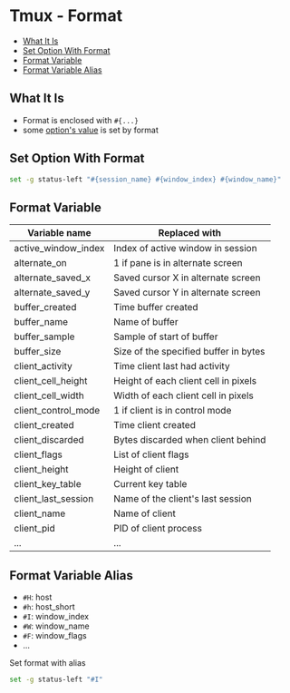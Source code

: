 # Tmux - Format

- [What It Is](#what-it-is)
- [Set Option With Format](#set-option-with-format)
- [Format Variable](#format-variable)
- [Format Variable Alias](#format-variable-alias)

## What It Is

- Format is enclosed with `#{...}`
- some [option's value](tmux-options.md) is set by format

## Set Option With Format

```sh
set -g status-left "#{session_name} #{window_index} #{window_name}"
```

## Format Variable

| Variable name       | Replaced with                         |
| ------------------- | ------------------------------------- |
| active_window_index | Index of active window in session     |
| alternate_on        | 1 if pane is in alternate screen      |
| alternate_saved_x   | Saved cursor X in alternate screen    |
| alternate_saved_y   | Saved cursor Y in alternate screen    |
| buffer_created      | Time buffer created                   |
| buffer_name         | Name of buffer                        |
| buffer_sample       | Sample of start of buffer             |
| buffer_size         | Size of the specified buffer in bytes |
| client_activity     | Time client last had activity         |
| client_cell_height  | Height of each client cell in pixels  |
| client_cell_width   | Width of each client cell in pixels   |
| client_control_mode | 1 if client is in control mode        |
| client_created      | Time client created                   |
| client_discarded    | Bytes discarded when client behind    |
| client_flags        | List of client flags                  |
| client_height       | Height of client                      |
| client_key_table    | Current key table                     |
| client_last_session | Name of the client's last session     |
| client_name         | Name of client                        |
| client_pid          | PID of client process                 |
| ...                 | ...                                   |

## Format Variable Alias

- `#H`: host
- `#h`: host_short
- `#I`: window_index
- `#W`: window_name
- `#F`: window_flags
- ...

Set format with alias

```sh
set -g status-left "#I"
```
